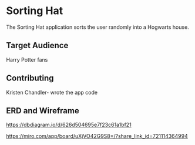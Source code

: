 # Sorting Hat

The Sorting Hat application sorts the user randomly into a Hogwarts house.

## Target Audience

Harry Potter fans

## Contributing

Kristen Chandler- wrote the app code

## ERD and Wireframe

https://dbdiagram.io/d/626d504695e7f23c61a1bf21

https://miro.com/app/board/uXjVO42G9S8=/?share_link_id=721114364994
